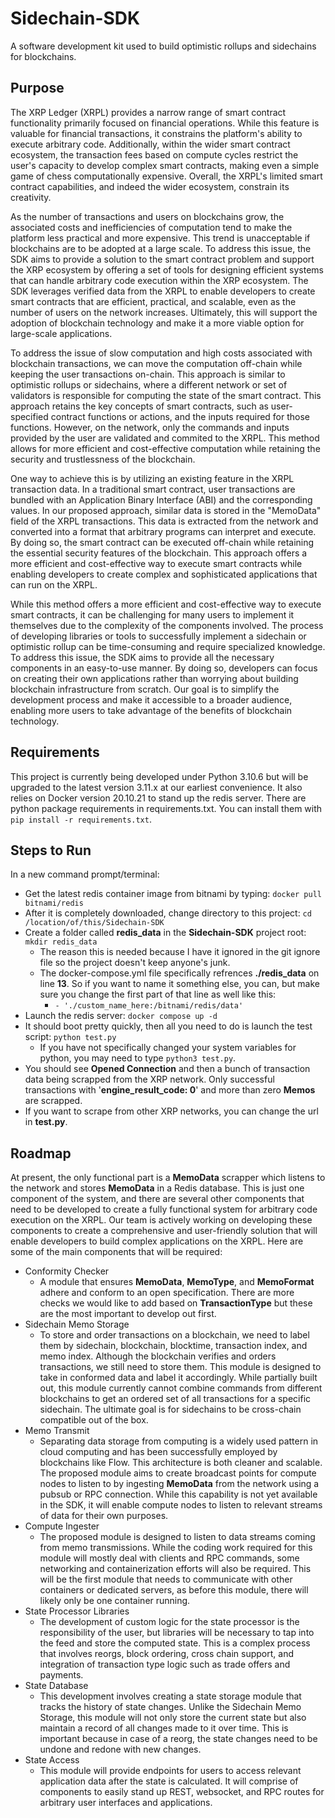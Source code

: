 # Sidechain-SDK
A software development kit used to build optimistic rollups and sidechains for blockchains.

## Purpose
The XRP Ledger (XRPL) provides a narrow range of smart contract functionality primarily focused on financial operations. While this feature is valuable for financial transactions, it constrains the platform's ability to execute arbitrary code. Additionally, within the wider smart contract ecosystem, the transaction fees based on compute cycles restrict the user's capacity to develop complex smart contracts, making even a simple game of chess computationally expensive. Overall, the XRPL's limited smart contract capabilities, and indeed the wider ecosystem, constrain its creativity.

As the number of transactions and users on blockchains grow, the associated costs and inefficiencies of computation tend to make the platform less practical and more expensive. This trend is unacceptable if blockchains are to be adopted at a large scale. To address this issue, the SDK aims to provide a solution to the smart contract problem and support the XRP ecosystem by offering a set of tools for designing efficient systems that can handle arbitrary code execution within the XRP ecosystem. The SDK leverages verified data from the XRPL to enable developers to create smart contracts that are efficient, practical, and scalable, even as the number of users on the network increases. Ultimately, this will support the adoption of blockchain technology and make it a more viable option for large-scale applications.

To address the issue of slow computation and high costs associated with blockchain transactions, we can move the computation off-chain while keeping the user transactions on-chain. This approach is similar to optimistic rollups or sidechains, where a different network or set of validators is responsible for computing the state of the smart contract. This approach retains the key concepts of smart contracts, such as user-specified contract functions or actions, and the inputs required for those functions. However, on the network, only the commands and inputs provided by the user are validated and commited to the XRPL. This method allows for more efficient and cost-effective computation while retaining the security and trustlessness of the blockchain.

One way to achieve this is by utilizing an existing feature in the XRPL transaction data. In a traditional smart contract, user transactions are bundled with an Application Binary Interface (ABI) and the corresponding values. In our proposed approach, similar data is stored in the "MemoData" field of the XRPL transactions. This data is extracted from the network and converted into a format that arbitrary programs can interpret and execute. By doing so, the smart contract can be executed off-chain while retaining the essential security features of the blockchain. This approach offers a more efficient and cost-effective way to execute smart contracts while enabling developers to create complex and sophisticated applications that can run on the XRPL.

While this method offers a more efficient and cost-effective way to execute smart contracts, it can be challenging for many users to implement it themselves due to the complexity of the components involved. The process of developing libraries or tools to successfully implement a sidechain or optimistic rollup can be time-consuming and require specialized knowledge. To address this issue, the SDK aims to provide all the necessary components in an easy-to-use manner. By doing so, developers can focus on creating their own applications rather than worrying about building blockchain infrastructure from scratch. Our goal is to simplify the development process and make it accessible to a broader audience, enabling more users to take advantage of the benefits of blockchain technology.

## Requirements
This project is currently being developed under Python 3.10.6 but will be upgraded to the latest version 3.11.x at our earliest convenience. It also relies on Docker version 20.10.21 to stand up the redis server. There are python package requirements in requirements.txt. You can install them with `pip install -r requirements.txt`.

## Steps to Run
In a new command prompt/terminal:
- Get the latest redis container image from bitnami by typing: `docker pull bitnami/redis`
- After it is completely downloaded, change directory to this project: `cd /location/of/this/Sidechain-SDK`
- Create a folder called **redis_data** in the **Sidechain-SDK** project root: `mkdir redis_data`
    - The reason this is needed because I have it ignored in the git ignore file so the project doesn't keep anyone's junk. 
    - The docker-compose.yml file specifically refrences **./redis_data** on line **13**. So if you want to name it something else, you can, but make sure you change the first part of that line as well like this: 
        - `- './custom_name_here:/bitnami/redis/data'`
- Launch the redis server: `docker compose up -d`
- It should boot pretty quickly, then all you need to do is launch the test script: `python test.py`
    - If you have not specifically changed your system variables for python, you may need to type `python3 test.py`.
- You should see **Opened Connection** and then a bunch of transaction data being scrapped from the XRP network. Only successful transactions with '**engine_result_code: 0**' and more than zero **Memos** are scrapped.
- If you want to scrape from other XRP networks, you can change the url in **test.py**.

## Roadmap
At present, the only functional part is a **MemoData** scrapper which listens to the network and stores **MemoData** in a Redis database. This is just one component of the system, and there are several other components that need to be developed to create a fully functional system for arbitrary code execution on the XRPL. Our team is actively working on developing these components to create a comprehensive and user-friendly solution that will enable developers to build complex applications on the XRPL. Here are some of the main components that will be required:

- Conformity Checker
    -  A module that ensures **MemoData**, **MemoType**, and **MemoFormat** adhere and conform to an open specification. There are more checks we would like to add based on **TransactionType** but these are the most important to develop out first. 
-  Sidechain Memo Storage
    -  To store and order transactions on a blockchain, we need to label them by sidechain, blockchain, blocktime, transaction index, and memo index. Although the blockchain verifies and orders transactions, we still need to store them. This module is designed to take in conformed data and label it accordingly. While partially built out, this module currently cannot combine commands from different blockchains to get an ordered set of all transactions for a specific sidechain. The ultimate goal is for sidechains to be cross-chain compatible out of the box.
-  Memo Transmit
    - Separating data storage from computing is a widely used pattern in cloud computing and has been successfully employed by blockchains like Flow. This architecture is both cleaner and scalable. The proposed module aims to create broadcast points for compute nodes to listen to by ingesting **MemoData** from the network using a pubsub or RPC connection. While this capability is not yet available in the SDK, it will enable compute nodes to listen to relevant streams of data for their own purposes.
- Compute Ingester
    - The proposed module is designed to listen to data streams coming from memo transmissions. While the coding work required for this module will mostly deal with clients and RPC commands, some networking and containerization efforts will also be required. This will be the first module that needs to communicate with other containers or dedicated servers, as before this module, there will likely only be one container running.
- State Processor Libraries
    - The development of custom logic for the state processor is the responsibility of the user, but libraries will be necessary to tap into the feed and store the computed state. This is a complex process that involves reorgs, block ordering, cross chain support, and integration of transaction type logic such as trade offers and payments.
- State Database
    - This development involves creating a state storage module that tracks the history of state changes. Unlike the Sidechain Memo Storage, this module will not only store the current state but also maintain a record of all changes made to it over time. This is important because in case of a reorg, the state changes need to be undone and redone with new changes. 
- State Access
    - This module will provide endpoints for users to access relevant application data after the state is calculated. It will comprise of components to easily stand up REST, websocket, and RPC routes for arbitrary user interfaces and applications.
